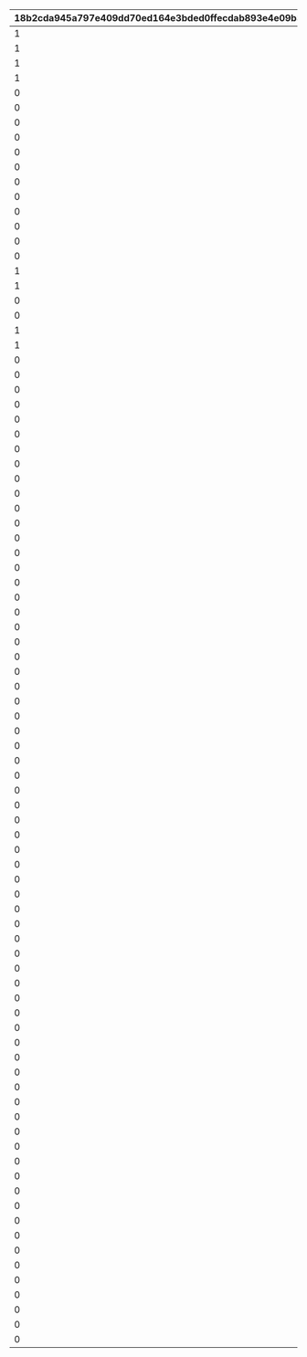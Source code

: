 |18b2cda945a797e409dd70ed164e3bded0ffecdab893e4e09b34323cbce05a65|6e98bcae7ca40dd101700105ca2f91bb7a41fa915b21aada66b8939e68e986bf|7525963318b952d14a6b46770afbdd783e1d544a4e7f1139dc074feaebb2dd2e|bca6c2441addce56106953b9c66e40207ea434bdabfde11c6d138d49e37541f5|25ed982628e59e90e112331ce805084c4b96b8663f83eb2e5e5ae01a20fc7951|6b31771057649adb82985bc3273678318ae7c85e6b674371774d5ee9d1f277b1|
| --- | --- | --- | --- | --- | --- |
|1|101001|1110111|111011101|1|0|
|1|101002|1110211|111021101|1|0|
|1|301|1330111|133011101|3|0|
|1|301|1330112|133011201|3|0|
|0|302|1330201|133020101|3|500|
|0|302|1330202|133020201|3|500|
|0|303|1330301|133030101|3|1|
|0|303|1330302|133030201|3|250|
|0|303|1330303|133030301|3|1|
|0|303|1330304|133030401|3|1|
|0|303|1330305|133030501|3|250|
|0|303|1330306|133030601|3|1|
|0|304|1330401|133040101|3|1000|
|0|304|1330402|133040201|3|1000|
|0|304|1330403|133040301|3|1000|
|0|304|1330404|133040401|3|1000|
|1|305|1330511|133051101|3|0|
|1|305|1330512|133051201|3|0|
|0|401|1340101|134010101|3|1|
|0|401|1340102|134010201|3|1|
|1|402|1340211|134021101|3|0|
|1|402|1340212|134021201|3|0|
|0|1|1400101|140010101|4|1|
|0|1|1400102|140010201|4|1|
|0|1|1400103|140010301|4|10|
|0|2|1400201|140020101|4|0|
|0|0|2100001|210000101|1|0|
|0|101003|2110301|211030101|1|0|
|0|100001|2210101|221010101|2|0|
|0|100002|2210201|221020101|2|0|
|0|100003|2210301|221030101|2|0|
|0|100005|2210501|221050101|2|0|
|0|100007|2210701|221070101|2|0|
|0|100008|2210801|221080101|2|0|
|0|100009|2210901|221090101|2|0|
|0|100010|2211001|221100101|2|0|
|0|100011|2211101|221110101|2|0|
|0|100012|2211201|221120101|2|0|
|0|100013|2211301|221130101|2|0|
|0|100014|2211401|221140101|2|0|
|0|100016|2211601|221160101|2|0|
|0|100017|2211701|221170101|2|0|
|0|201020|2220201|222020101|1|0|
|0|201040|2220401|222040101|1|0|
|0|201050|2220501|222050101|1|0|
|0|201060|2220601|222060101|1|0|
|0|201070|2220701|222070101|1|0|
|0|201080|2220801|222080101|1|0|
|0|201090|2220901|222090101|1|0|
|0|201100|2221001|222100101|1|0|
|0|201110|2221101|222110101|1|0|
|0|201130|2221301|222130101|1|0|
|0|201140|2221401|222140101|1|0|
|0|201160|2221601|222160101|1|0|
|0|201180|2221801|222180101|1|0|
|0|201190|2221901|222190101|1|0|
|0|201200|2222001|222200101|1|0|
|0|201210|2222101|222210101|1|0|
|0|201220|2222201|222220101|1|0|
|0|201230|2222301|222230101|1|0|
|0|201240|2222401|222240101|1|0|
|0|201250|2222501|222250101|1|0|
|0|201270|2222701|222270101|1|0|
|0|201280|2222801|222280101|1|0|
|0|201290|2222901|222290101|1|0|
|0|201300|2223001|222300101|1|0|
|0|201320|2223201|222320101|1|0|
|0|201340|2223401|222340101|1|0|
|0|201350|2223501|222350101|1|0|
|0|201360|2223601|222360101|1|0|
|0|201370|2223701|222370101|1|0|
|0|201380|2223801|222380101|1|0|
|0|201390|2223901|222390101|1|0|
|0|201400|2224001|222400101|1|0|
|0|201410|2224101|222410101|1|0|
|0|201430|2224301|222430101|1|0|
|0|201440|2224401|222440101|1|0|
|0|201470|2224701|222470101|1|0|
|0|201480|2224801|222480101|1|0|
|0|201490|2224901|222490101|1|0|
|0|301|2330101|233010101|3|1000|
|0|305|2330501|233050101|3|1000|
|0|402|2340201|234020101|3|0|
|0|403|2340301|234030101|3|0|
|0|1|2400101|240010101|4|0|
|0|0|3100001|310000101|1|0|
|0|0|3100002|310000102|1|0|
|0|101001|3110101|311010101|1|0|
|0|101002|3110201|311020101|1|0|